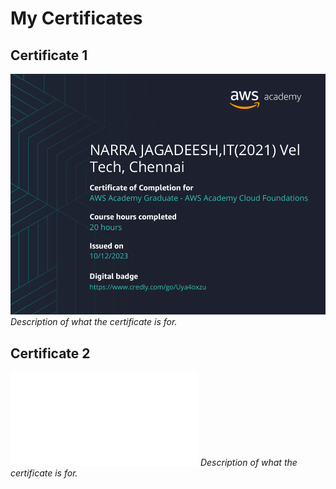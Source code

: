 # My Certificates

## Certificate 1
![Certificate 1](AWS.png)
*Description of what the certificate is for.*

## Certificate 2
![Certificate 2](certificates/certificate2.pdf)
*Description of what the certificate is for.*
